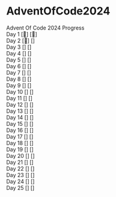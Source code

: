 # AdventOfCode2024
Advent Of Code 2024 Progress  
Day 1 [🌟] [🌟]  
Day 2 [🌟] []  
Day 3 [] []  
Day 4 [] []  
Day 5 [] []  
Day 6 [] []  
Day 7 [] []  
Day 8 [] []  
Day 9 [] []  
Day 10 [] []  
Day 11 [] []  
Day 12 [] []  
Day 13 [] []  
Day 14 [] []  
Day 15 [] []  
Day 16 [] []  
Day 17 [] []  
Day 18 [] []  
Day 19 [] []  
Day 20 [] []  
Day 21 [] []  
Day 22 [] []  
Day 23 [] []  
Day 24 [] []  
Day 25 [] []  
